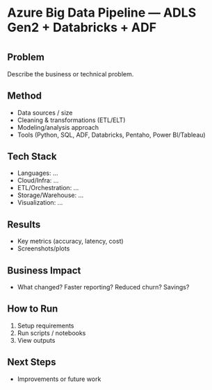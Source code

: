 # Azure Big Data Pipeline — ADLS Gen2 + Databricks + ADF


# <Project Title>

## Problem
Describe the business or technical problem.

## Method
- Data sources / size
- Cleaning & transformations (ETL/ELT)
- Modeling/analysis approach
- Tools (Python, SQL, ADF, Databricks, Pentaho, Power BI/Tableau)

## Tech Stack
- Languages: ...
- Cloud/Infra: ...
- ETL/Orchestration: ...
- Storage/Warehouse: ...
- Visualization: ...

## Results
- Key metrics (accuracy, latency, cost)
- Screenshots/plots

## Business Impact
- What changed? Faster reporting? Reduced churn? Savings?

## How to Run
1. Setup requirements
2. Run scripts / notebooks
3. View outputs

## Next Steps
- Improvements or future work
